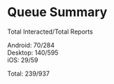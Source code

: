 # Queue Summary

Total Interacted/Total Reports

Android: 70/284  
Desktop: 140/595  
iOS: 29/59

Total: 239/937
